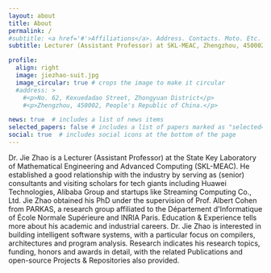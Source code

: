 ```yaml
---
layout: about
title: About
permalink: /
#subtitle: <a href='#'>Affiliations</a>. Address. Contacts. Moto. Etc.
subtitle: Lecturer (Assistant Professor) at SKL-MEAC, Zhengzhou, 450002, P.R. China.

profile:
  align: right
  image: jiezhao-suit.jpg
  image_circular: true # crops the image to make it circular
  #address: >
    #<p>No. 62, Kexuedadao Street, Zhongyuan District</p>
    #<p>Zhengzhou, 450002, People's Republic of China.</p>

news: true  # includes a list of news items
selected_papers: false # includes a list of papers marked as "selected={true}"
social: true  # includes social icons at the bottom of the page
---
```


Dr. Jie Zhao is a Lecturer (Assistant Professor) at the State Key Laboratory of Mathematical Engineering and Advanced Computing (SKL-MEAC). He established a good relationship with the industry by serving as (senior) consultants and visiting scholars for tech giants including <a href="https://www.huawei.com/en/" style="text-decoration: none">Huawei Technologies</a>, <a href="https://www.alibaba.com/" style="text-decoration: none">Alibaba Group</a> and startups like <a href="https://www.streamcomputing.com/" style="text-decoration: none">Streaming Computing Co., Ltd.</a> Jie Zhao obtained his PhD under the supervision of <a href="https://who.rocq.inria.fr/Albert.Cohen/" style="text-decoration: none">Prof. Albert Cohen</a> from <a href="http://parkas.di.ens.fr/index.html" style="text-decoration: none">PARKAS</a>, a research group affiliated to the <a href="http://www.di.ens.fr" style="text-decoration: none">Département d'Informatique</a> of <a href="http://www.ens.fr" style="text-decoration: none">École Normale Supérieure</a> and <a href="https://www.inria.fr/en/centre/paris" style="text-decoration: none">INRIA Paris</a>. <a href="/education-and-experience/" style="text-decoration: none">Education &amp; Experience</a> tells more about his academic and industrial careers. Dr. Jie Zhao is interested in building intelligent software systems, with a particular focus on compilers, architectures and program analysis. <a href="/research/" style="text-decoration: none">Research</a> indicates his research topics, funding, honors and awards in detail, with the related <a href="/publications/" style="text-decoration: none">Publications</a> and open-source <a href="/projects/" style="text-decoration: none">Projects &amp; Repositories</a> also provided.
